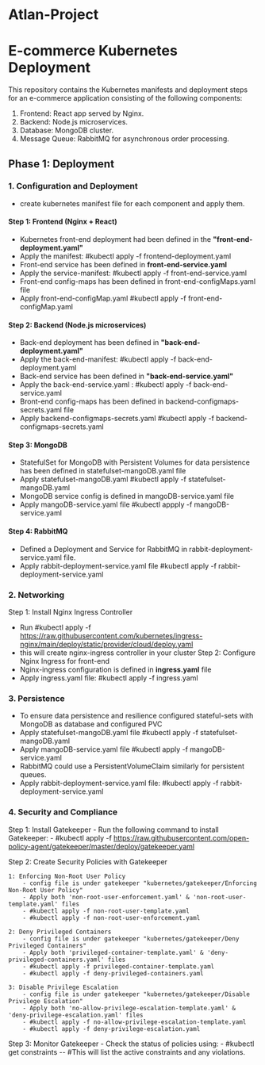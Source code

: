 # Atlan-Project

# E-commerce Kubernetes Deployment
This repository contains the Kubernetes manifests and deployment steps for an e-commerce application consisting of the following components:
1. Frontend: React app served by Nginx.
2. Backend: Node.js microservices.
3. Database: MongoDB cluster.
4. Message Queue: RabbitMQ for asynchronous order processing.

## Phase 1: Deployment

### 1. Configuration and Deployment
-  create kubernetes manifest file for each component and apply them.
 
#### Step 1: Frontend (Nginx + React)
- Kubernetes front-end deployment had been defined in the **"front-end-deployment.yaml"**
- Apply the manifest:
    #kubectl apply -f frontend-deployment.yaml
- Front-end service has been defined in **front-end-service.yaml**
- Apply the service-manifest:
    #kubectl apply -f front-end-service.yaml
- Front-end config-maps has been defined in front-end-configMaps.yaml file
- Apply front-end-configMap.yaml
    #kubectl apply -f front-end-configMap.yaml

#### Step 2: Backend (Node.js microservices)
- Back-end deployment has been defined in **"back-end-deployment.yaml"**
- Apply the back-end-manifest:
    #kubectl apply -f back-end-deployment.yaml
- Back-end service has been defined in **"back-end-service.yaml"**
- Apply the back-end-service.yaml :
    #kubectl apply -f back-end-service.yaml
- Bront-end config-maps has been defined in backend-configmaps-secrets.yaml file
- Apply backend-configmaps-secrets.yaml
    #kubectl apply -f backend-configmaps-secrets.yaml

#### Step 3: MongoDB
- StatefulSet for MongoDB with Persistent Volumes for data persistence has been defined in statefulset-mangoDB.yaml file
- Apply statefulset-mangoDB.yaml #kubectl apply -f statefulset-mangoDB.yaml
- MongoDB service config is defined in mangoDB-service.yaml file
- Apply mangoDB-service.yaml file
   #kubectl appply -f mangoDB-service.yaml

#### Step 4: RabbitMQ
- Defined a Deployment and Service for RabbitMQ in rabbit-deployment-service.yaml file.
- Apply rabbit-deployment-service.yaml file
    #kubectl apply -f rabbit-deployment-service.yaml

### 2. Networking
Step 1: Install Nginx Ingress Controller
- Run
    #kubectl apply -f https://raw.githubusercontent.com/kubernetes/ingress-nginx/main/deploy/static/provider/cloud/deploy.yaml
- this will create nginx-ingress controller in your cluster
Step 2: Configure Nginx Ingress for front-end
- Nginx-ingress configuration is defined in **ingress.yaml** file
- Apply ingress.yaml file:
    #kubectl apply -f ingress.yaml

### 3. Persistence
- To ensure data persistence and resilience configured stateful-sets with MongoDB as database and configured PVC
- Apply statefulset-mangoDB.yaml file
    #kubectl apply -f statefulset-mangoDB.yaml
- Apply mangoDB-service.yaml file
    #kubectl apply -f mangoDB-service.yaml
- RabbitMQ could use a PersistentVolumeClaim similarly for persistent queues.
- Apply rabbit-deployment-service.yaml file:
    #kubectl apply -f rabbit-deployment-service.yaml
  
### 4. Security and Compliance

Step 1: Install Gatekeeper
        - Run the following command to install Gatekeeper:
        - #kubectl apply -f https://raw.githubusercontent.com/open-policy-agent/gatekeeper/master/deploy/gatekeeper.yaml

Step 2: Create Security Policies with Gatekeeper

    1: Enforcing Non-Root User Policy
        - config file is under gatekeeper "kubernetes/gatekeeper/Enforcing Non-Root User Policy"
        - Apply both 'non-root-user-enforcement.yaml' & 'non-root-user-template.yaml' files
        - #kubectl apply -f non-root-user-template.yaml
        - #kubectl apply -f non-root-user-enforcement.yaml

    2: Deny Privileged Containers
        - config file is under gatekeeper "kubernetes/gatekeeper/Deny Privileged Containers"
        - Apply both 'privileged-container-template.yaml' & 'deny-privileged-containers.yaml' files
        - #kubectl apply -f privileged-container-template.yaml
        - #kubectl apply -f deny-privileged-containers.yaml

    3: Disable Privilege Escalation
        - config file is under gatekeeper "kubernetes/gatekeeper/Disable Privilege Escalation"
        - Apply both 'no-allow-privilege-escalation-template.yaml' & 'deny-privilege-escalation.yaml' files
        - #kubectl apply -f no-allow-privilege-escalation-template.yaml
        - #kubectl apply -f deny-privilege-escalation.yaml

Step 3: Monitor Gatekeeper
        - Check the status of policies using:
        - #kubectl get constraints -- #This will list the active constraints and any violations.









  




